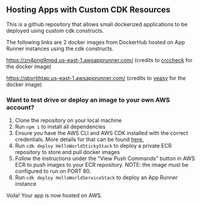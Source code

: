## Hosting Apps with Custom CDK Resources

This is a github repository that allows small dockerized applications to be deployed using custom cdk constructs.

The following links are 2 docker images from DockerHub hosted on App Runner instances using the cdk constructs.

https://zn4png9mpd.us-east-1.awsapprunner.com/
(credits to [crccheck](https://hub.docker.com/r/crccheck/hello-world/) for the docker image)

https://qbvrtihtap.us-east-1.awsapprunner.com/
(credits to [yeasy](https://hub.docker.com/r/yeasy/simple-web/) for the docker image)


### Want to test drive or deploy an image to your own AWS account?

1. Clone the repository on your local machine
2. Run `npm i` to install all dependencies
3. Ensure you have the AWS CLI and AWS CDK installed with the correct credentials. More details for that can be found [here.](https://docs.aws.amazon.com/cdk/v2/guide/getting_started.html)
4. Run `cdk deploy HelloWorldStickyStack` to deploy a private ECR repository to store and pull docker images
5. Follow the instructions under the "View Push Commands" button in AWS ECR to push images to your ECR repository. 
NOTE: the image must be configured to run on PORT 80. 
6. Run `cdk deploy HelloWorldServiceStack` to deploy an App Runner instance

Voila! Your app is now hosted on AWS.
